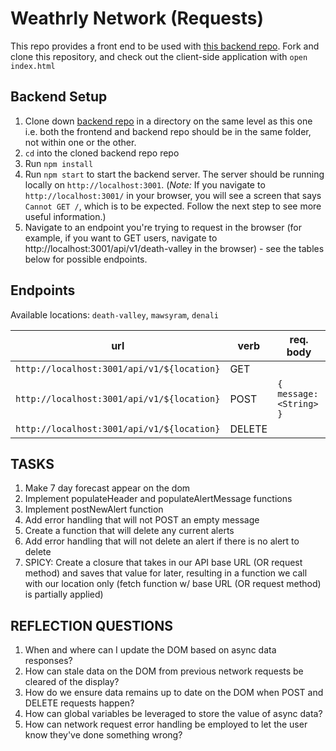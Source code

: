 # Weathrly Network (Requests)
This repo provides a front end to be used with [this backend repo](https://github.com/nicktu12/weathrly-network-backend). Fork and clone this repository, and check out the client-side application with `open index.html`

## Backend Setup

1. Clone down [backend repo](https://github.com/nicktu12/weathrly-network-backend) in a directory on the same level as this one i.e. both the frontend and backend repo should be in the same folder, not within one or the other. 
1. `cd` into the cloned backend repo repo
1. Run `npm install`
1. Run `npm start` to start the backend server. The server should be running locally on `http://localhost:3001`. (_Note:_ If you navigate to `http://localhost:3001/` in your browser, you will see a screen that says `Cannot GET /`, which is to be expected. Follow the next step to see more useful information.)
1. Navigate to an endpoint you're trying to request in the browser (for example, if you want to GET users, navigate to http://localhost:3001/api/v1/death-valley in the browser) - see the tables below for possible endpoints.

## Endpoints

Available locations: `death-valley`, `mawsyram`, `denali`

| url | verb | req. body | 
| ----|------|---------|
| `http://localhost:3001/api/v1/${location}` | GET | 
| `http://localhost:3001/api/v1/${location}` | POST | `{ message: <String> }`
| `http://localhost:3001/api/v1/${location}` | DELETE | 

## TASKS
1. Make 7 day forecast appear on the dom
2. Implement populateHeader and populateAlertMessage functions
3. Implement postNewAlert function
4. Add error handling that will not POST an empty message
5. Create a function that will delete any current alerts
6. Add error handling that will not delete an alert if there is no alert to delete
7. SPICY: Create a closure that takes in our API base URL (OR request method) and saves that value for later, resulting in a function we call with our location only (fetch function w/ base URL (OR request method) is partially applied)

## REFLECTION QUESTIONS
1. When and where can I update the DOM based on async data responses?
2. How can stale data on the DOM from previous network requests be cleared of the display?
3. How do we ensure data remains up to date on the DOM when POST and DELETE requests happen?
4. How can global variables be leveraged to store the value of async data?
5. How can network request error handling be employed to let the user know they've done something wrong?
